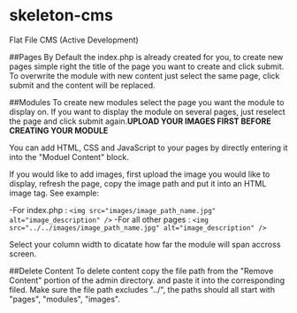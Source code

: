 # skeleton-cms
Flat File CMS (Active Development)

##Pages
By Default the index.php is already created for you, to create new pages simple right the title of the page you want to create and click submit.  To overwrite the module with new content just select the same page, click submit and the content will be replaced.
		
##Modules
To create new modules select the page you want the module to display on. If you want to display the module on several pages, just reselect the page and click submit again.**UPLOAD YOUR IMAGES FIRST BEFORE CREATING YOUR MODULE**

You can add HTML, CSS and JavaScript to your pages by directly entering it into the "Moduel Content" block.</p>
If you would like to add images, first upload the image you would like to display, refresh the page, copy the image path and put it into an HTML image tag. See example:

-For index.php :  `<img src="images/image_path_name.jpg" alt="image_description" />`
-For all other pages : `<img src="../../images/image_path_name.jpg" alt="image_description" />`

Select your column width to dicatate how far the module will span accross screen.

##Delete Content
To delete content copy the file path from the "Remove Content" portion of the admin directory. and paste it into the corresponding filed. Make sure the file path excludes "../", the paths should all start with "pages", "modules", "images".
